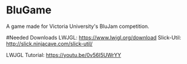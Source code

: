 # BluGame
A game made for Victoria University's BluJam competition.


#Needed Downloads
LWJGL: https://www.lwjgl.org/download
Slick-Util: http://slick.ninjacave.com/slick-util/

LWJGL Tutorial: https://youtu.be/0v56I5UWrYY
